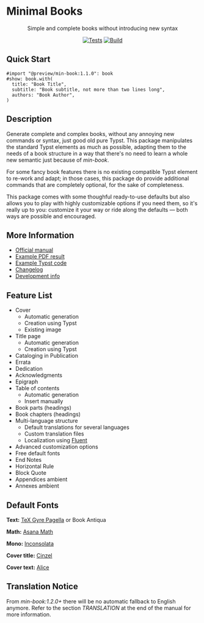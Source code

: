 # Minimal Books

<center align="center">

Simple and complete books without introducing new syntax  

[![Tests](https://github.com/mayconfmelo/min-book/actions/workflows/tests.yml/badge.svg)](https://github.com/mayconfmelo/min-book/actions/workflows/tests.yml)
[![Build](https://github.com/mayconfmelo/min-book/actions/workflows/build.yml/badge.svg)](https://github.com/mayconfmelo/min-book/actions/workflows/build.yml)

</center>


## Quick Start

```typst
#import "@preview/min-book:1.1.0": book
#show: book.with(
  title: "Book Title",
  subtitle: "Book subtitle, not more than two lines long",
  authors: "Book Author",
)
```


## Description

Generate complete and complex books, without any annoying new commands or
syntax, just good old pure Typst. This package manipulates the standard Typst
elements as much as possible, adapting them to the needs of a book structure
in a way that there's no need to learn a whole new semantic just because of
_min-book_.

For some fancy book features there is no existing compatible Typst element to
re-work and adapt; in those cases, this package do provide additional commands
that are completely optional, for the sake of completeness.

This package comes with some thoughful ready-to-use defaults but also allows
you to play with highly customizable options if you need them, so it's really
up to you: customize it your way or ride along the defaults — both ways are
possible and encouraged.

## More Information

- [Official manual](https://raw.githubusercontent.com/mayconfmelo/min-book/refs/tags/1.1.0/docs/manual.pdf)
- [Example PDF result](https://raw.githubusercontent.com/mayconfmelo/min-book/refs/tags/1.1.0/docs/example.pdf)
- [Example Typst code](https://github.com/mayconfmelo/min-book/blob/1.1.0/template/main.typ)
- [Changelog](https://github.com/mayconfmelo/min-book/blob/main/docs/changelog.md)
- [Development info](https://github.com/mayconfmelo/min-book/blob/main/docs/dev.md)


## Feature List

- Cover
  - Automatic generation
  - Creation using Typst
  - Existing image
- Title page
  - Automatic generation
  - Creation using Typst
- Cataloging in Publication
- Errata
- Dedication
- Acknowledgments
- Epigraph
- Table of contents
  - Automatic generation
  - Insert manually
- Book parts (headings)
- Book chapters (headings)
- Multi-language structure
  - Default translations for several languages
  - Custom translation files
  - Localization using [Fluent](https://projectfluent.org/)
- Advanced customization options
- Free default fonts
- End Notes
- Horizontal Rule
- Block Quote
- Appendices ambient
- Annexes ambient


## Default Fonts

**Text:**
[TeX Gyre Pagella](https://www.gust.org.pl/projects/e-foundry/tex-gyre/pagella/qpl2_501otf.zip) or
Book Antiqua
  
**Math:**
[Asana Math](https://mirrors.ctan.org/fonts/Asana-Math/Asana-Math.otf)
  
**Mono:**
[Inconsolata](https://fonts.google.com/specimen/Inconsolata)

**Cover title:**
[Cinzel](https://fonts.google.com/specimen/Cinzel")
    
**Cover text:**
[Alice](https://fonts.google.com/specimen/Alice)


## Translation Notice

From _min-book:1.2.0+_ there will be no automatic fallback to English anymore.
Refer to the section _TRANSLATION_ at the end of the manual for more information.